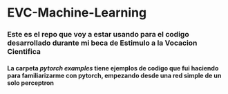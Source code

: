 # EVC-Machine-Learning

### Este es el repo que voy a estar usando para el codigo desarrollado durante mi beca de Estimulo a la Vocacion Cientifica

#### La carpeta *pytorch examples* tiene ejemplos de codigo que fui haciendo para familiarizarme con pytorch, empezando desde una red simple de un solo perceptron
